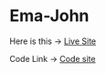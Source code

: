 # Ema-John

Here is this -> [Live Site](https://ema-john-4d5a0.web.app/)

Code Link -> [Code site](https://github.com/yeasinbinali/ema-john-react-server)